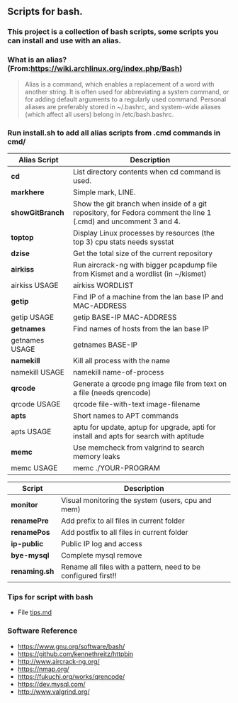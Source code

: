 ## Scripts for bash.  
 
### This project is a collection of bash scripts, some scripts you can install and use with an alias.    
  
### What is an alias? (From:https://wiki.archlinux.org/index.php/Bash)
> Alias is a command, which enables a replacement of a word with another string. It is often used for abbreviating a system command, or for adding default arguments to a regularly used command.
Personal aliases are preferably stored in ~/.bashrc, and system-wide aliases (which affect all users) belong in /etc/bash.bashrc. 
  
### Run install.sh to add all alias scripts from .cmd commands in cmd/    
  
| Alias Script | Description  |    
| --- |  -- |  
| **cd** | List directory contents when cd command is used. |  
| **markhere** | Simple mark, LINE. |  
| **showGitBranch** | Show the git branch when inside of a git repository, for Fedora comment the line 1 (.cmd) and uncomment 3 and 4. |  
| **toptop** | Display Linux processes by resources (the top 3) cpu stats needs sysstat |  
| **dzise** | Get the total size of the current repository |  
| **airkiss** | Run aircrack-ng with bigger pcapdump file from Kismet and a wordlist (in ~/kismet) |  
| airkiss USAGE | airkiss WORDLIST |  
| **getip** | Find IP of a machine from the lan base IP and MAC-ADDRESS |  
| getip USAGE | getip BASE-IP MAC-ADDRESS |  
| **getnames** | Find names of hosts from the lan base IP |  
| getnames USAGE | getnames BASE-IP |  
| **namekill** | Kill all process with the name |  
| namekill USAGE | namekill name-of-process |  
| **qrcode** | Generate a qrcode png image file from text on a file (needs qrencode) |  
| qrcode USAGE | qrcode file-with-text image-filename |  
| **apts** | Short names to APT commands |  
| apts USAGE | aptu for update, aptup for upgrade, apti for install and apts for search with aptitude |  
| **memc** | Use memcheck from valgrind to search memory leaks |  
| memc USAGE | memc ./YOUR-PROGRAM |  

   
| Script | Description |  
| -- | -- |  
| **monitor** | Visual monitoring the system (users, cpu and mem) |   
| **renamePre** | Add prefix to all files in current folder |  
| **renamePos** | Add postfix to all files in current folder |  
| **ip-public** | Public IP log and access |   
| **bye-mysql** | Complete mysql remove |  
| **renaming.sh** | Rename all files with a pattern, need to be configured first!! |  



### Tips for script with bash  
* File [tips.md](https://github.com/augustomatheuss/scripts4bash/blob/master/tips.md)

### Software Reference  

* https://www.gnu.org/software/bash/  
* https://github.com/kennethreitz/httpbin
* http://www.aircrack-ng.org/  
* https://nmap.org/  
* https://fukuchi.org/works/qrencode/  
* https://dev.mysql.com/  
* http://www.valgrind.org/  

